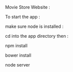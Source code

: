 Movie Store Website :

To start the app :

make sure node is installed :

cd into the app directory then :

npm install

bower install

node server
